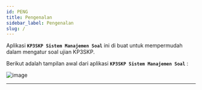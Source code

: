 ```yaml
---
id: PENG
title: Pengenalan
sidebar_label: Pengenalan
slug: /
---
```


Aplikasi **`KP3SKP Sistem Manajemen Soal`** ini di buat untuk mempermudah dalam mengatur soal ujian KP3SKP.


Berikut adalah tampilan awal dari aplikasi **`KP3SKP Sistem Manajemen Soal`** :

![image](/img/Tampilan.jpeg)

---
